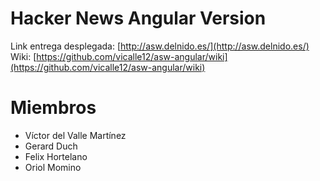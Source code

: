 # Hacker News Angular Version

Link entrega desplegada: [http://asw.delnido.es/](http://asw.delnido.es/)
Wiki: [https://github.com/vicalle12/asw-angular/wiki](https://github.com/vicalle12/asw-angular/wiki)

# Miembros
- Víctor del Valle Martínez
- Gerard Duch
- Felix Hortelano
- Oriol Momino

